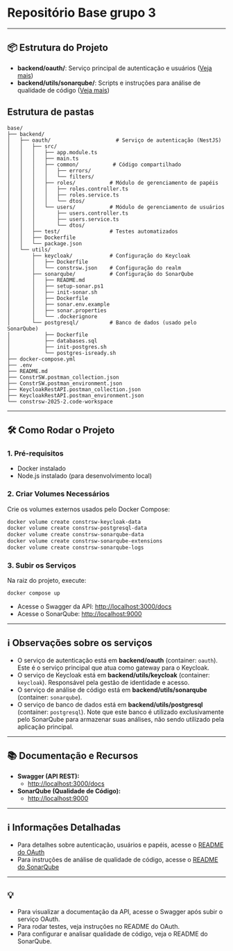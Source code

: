 #  Repositório Base grupo 3

---

## 📦 Estrutura do Projeto

- **backend/oauth/**: Serviço principal de autenticação e usuários ([Veja mais](backend/oauth/README.md))
- **backend/utils/sonarqube/**: Scripts e instruções para análise de qualidade de código ([Veja mais](backend/utils/sonarqube/README.md))

## Estrutura de pastas
```
base/
├── backend/
│   ├── oauth/                     # Serviço de autenticação (NestJS)
│   │   ├── src/
│   │   │   ├── app.module.ts
│   │   │   ├── main.ts
│   │   │   ├── common/           # Código compartilhado
│   │   │   │   ├── errors/
│   │   │   │   └── filters/
│   │   │   ├── roles/           # Módulo de gerenciamento de papéis
│   │   │   │   ├── roles.controller.ts
│   │   │   │   ├── roles.service.ts
│   │   │   │   └── dtos/
│   │   │   └── users/           # Módulo de gerenciamento de usuários
│   │   │       ├── users.controller.ts
│   │   │       ├── users.service.ts
│   │   │       └── dtos/
│   │   ├── test/                # Testes automatizados
│   │   ├── Dockerfile
│   │   └── package.json
│   └── utils/
│       ├── keycloak/            # Configuração do Keycloak
│       │   ├── Dockerfile
│       │   └── constrsw.json    # Configuração do realm
│       ├── sonarqube/           # Configuração do SonarQube
│       │   ├── README.md
│       │   ├── setup-sonar.ps1
│       │   ├── init-sonar.sh
│       │   ├── Dockerfile
│       │   ├── sonar.env.example
│       │   ├── sonar.properties
│       │   └── .dockerignore
│       └── postgresql/          # Banco de dados (usado pelo SonarQube)
│           ├── Dockerfile
│           ├── databases.sql
│           ├── init-postgres.sh
│           └── postgres-isready.sh
├── docker-compose.yml
├── .env
├── README.md
├── ConstrSW.postman_collection.json
├── ConstrSW.postman_environment.json
├── KeycloakRestAPI.postman_collection.json
├── KeycloakRestAPI.postman_environment.json
└── constrsw-2025-2.code-workspace
```

---

## 🛠️ Como Rodar o Projeto

### 1. Pré-requisitos
- Docker  instalado
- Node.js instalado (para desenvolvimento local)

### 2. Criar Volumes Necessários
Crie os volumes externos usados pelo Docker Compose:
```bash
docker volume create constrsw-keycloak-data
docker volume create constrsw-postgresql-data
docker volume create constrsw-sonarqube-data
docker volume create constrsw-sonarqube-extensions
docker volume create constrsw-sonarqube-logs
```

### 3. Subir os Serviços
Na raiz do projeto, execute:
```bash
docker compose up
```

- Acesse o Swagger da API: [http://localhost:3000/docs](http://localhost:3000/docs)
- Acesse o SonarQube: [http://localhost:9000](http://localhost:9000)

---

## ℹ️ Observações sobre os serviços
- O serviço de autenticação está em **backend/oauth** (container: `oauth`). Este é o serviço principal que atua como gateway para o Keycloak.
- O serviço de Keycloak está em **backend/utils/keycloak** (container: `keycloak`). Responsável pela gestão de identidade e acesso.
- O serviço de análise de código está em **backend/utils/sonarqube** (container: `sonarqube`).
- O serviço de banco de dados está em **backend/utils/postgresql** (container: `postgresql`). Note que este banco é utilizado exclusivamente pelo SonarQube para armazenar suas análises, não sendo utilizado pela aplicação principal.

---

## 📚 Documentação e Recursos

- **Swagger (API REST):**
  - [http://localhost:3000/docs](http://localhost:3000/docs)
- **SonarQube (Qualidade de Código):**
  - [http://localhost:9000](http://localhost:9000)

---

## ℹ️ Informações Detalhadas

- Para detalhes sobre autenticação, usuários e papéis, acesse o [README do OAuth](backend/oauth/README.md)
- Para instruções de análise de qualidade de código, acesse o [README do SonarQube](backend/utils/sonarqube/README.md)

---

## 💡
- Para visualizar a documentação da API, acesse o Swagger após subir o serviço OAuth.
- Para rodar testes, veja instruções no README do OAuth.
- Para configurar e analisar qualidade de código, veja o README do SonarQube.

